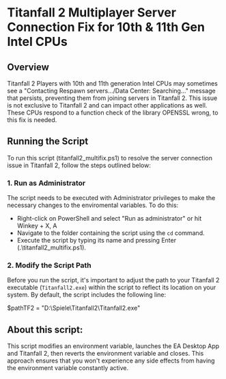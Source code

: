 # Titanfall 2 Multiplayer Server Connection Fix for 10th & 11th Gen Intel CPUs

## Overview

Titanfall 2 Players with 10th and 11th generation Intel CPUs may sometimes see a "Contacting Respawn servers.../Data Center: Searching..." message that persists, preventing them from joining servers in Titanfall 2. 
This issue is not exclusive to Titanfall 2 and can impact other applications as well. These CPUs respond to a function check of the library OPENSSL wrong, to this fix is needed.

## Running the Script

To run this script (titanfall2_multifix.ps1) to resolve the server connection issue in Titanfall 2, follow the steps outlined below:

### 1. Run as Administrator

The script needs to be executed with Administrator privileges to make the necessary changes to the enviromental variables. To do this:

- Right-click on PowerShell and select "Run as administrator" or hit Winkey + X, A
- Navigate to the folder containing the script using the `cd` command.
- Execute the script by typing its name and pressing Enter (.\titanfall2_multifix.ps1).

### 2. Modify the Script Path

Before you run the script, it's important to adjust the path to your Titanfall 2 executable (`Titanfall2.exe`) within the script to reflect its location on your system. By default, the script includes the following line:

$pathTF2 = "D:\Spiele\Titanfall2\Titanfall2.exe"

## About this script:
This script modifies an environment variable, launches the EA Desktop App and Titanfall 2, then reverts the environment variable and closes. This approach ensures that you won't experience any side effects from having the environment variable constantly active.
